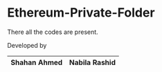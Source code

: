 # Ethereum-Private-Folder
There all the codes are present. 

Developed by 

|Shahan Ahmed|Nabila Rashid|
|--|--|

